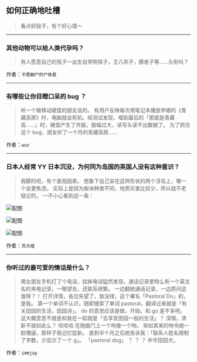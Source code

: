 ## 如何正确地吐槽

> 看点好段子，有个好心情～


 
---

### 其他动物可以给人类代孕吗？

> 有人愿意自己的孩子一出生自带狗犊子，王八羔子，豚崽子等……头衔吗？


作者：`不愿躺尸的尸体君`

---

### 有哪些让你目瞪口呆的 bug ？

> 听一个做移动硬盘的朋友说的。
> 有用户反映每次用笔记本播放李娜的《青藏高原》时，电脑就会死机。经测试发现，唱到最后的「那就是青藏高……」时，硬盘产生了共振，振幅过大，读写头读不出数据了。
> 为了抓住这个 bug，朋友听了一个月的青藏高原……


作者：`wuz`

---

### 日本人经常 YY 日本沉没，为何同为岛国的英国人没有这种意识？

> 我脚的吧，有个直观因素。
> 想象下自己呆在这样形状的两个浮岛上，哪一个会更焦虑。
> 实际上是因为板块种类不同，地质灾害比较少，所以就不老惦记的。
> 一不小心看到这一条：



![配图](http://pic2.zhimg.com/70/v2-e7574f1ff8c6d324b83383dd3cf3d4d9_b.jpg)



![配图](http://pic1.zhimg.com/70/v2-f2cba62415775369c70306c2470ad144_b.jpg)



![配图](http://pic1.zhimg.com/70/v2-965ed6e68fe190b35acb52306e1085f0_b.jpg)


作者：`苏大煌`

---

### 你听过的最可爱的情话是什么？

> 用女朋友手机打了个电话，挂掉电话猛然发现，通话记录里特么有一个英文名的来电记录，一眼望去，还联系频繁。
> 一边翻她通话记录，一边质问这谁呀？！
> 打开详情，各位失望了，我没绿，这个署名「Pastoral Do」的，是我。
> 第一个单词不认识，随即搜索了单词 pastoral，翻译过来就是「有关田园的生活，田园诗」。
> do 的意思应该是做，开始，和 go 差不多吧。
> 这大概意思不就是和我在一起就是「去享受田园一般的生活」？
> 深情，清新不就如此么？
> 哈哈哈
> 在她脑门上一个吻接一个吻。
> 突如其来的吻令她一脸懵逼，那样子我记忆犹新。
> 直到半个月之后她告诉我：「联系人姓名限制了字数，少显示了一个 g」。
> 「pastoral dog」
> ？
> ？
> ？
> 中华田园犬。


作者：`immjay`